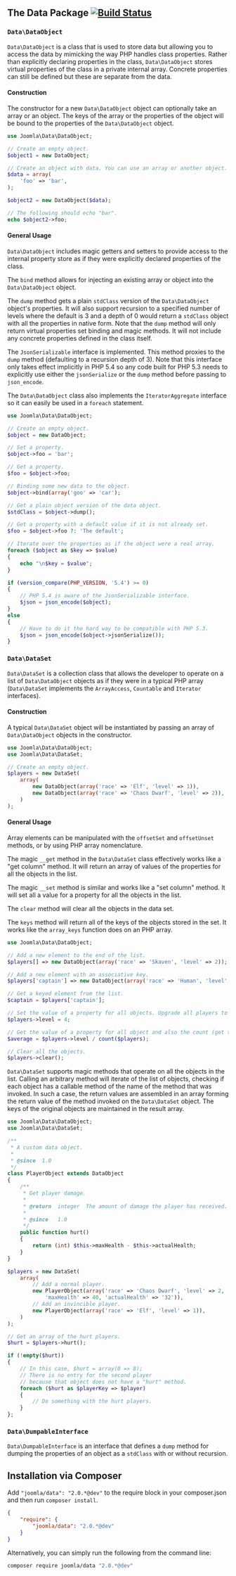 ## The Data Package [![Build Status](https://travis-ci.org/joomla-framework/data.png?branch=master)](https://travis-ci.org/joomla-framework/data)

### `Data\DataObject`

`Data\DataObject` is a class that is used to store data but allowing you to access the data by mimicking the way PHP handles class properties. Rather than explicitly declaring properties in the class, `Data\DataObject` stores virtual properties of the class in a private internal array. Concrete properties can still be defined but these are separate from the data.

#### Construction

The constructor for a new `Data\DataObject` object can optionally take an array or an object. The keys of the array or the properties of the object will be bound to the properties of the `Data\DataObject` object.

```php
use Joomla\Data\DataObject;

// Create an empty object.
$object1 = new DataObject;

// Create an object with data. You can use an array or another object.
$data = array(
    'foo' => 'bar',
);

$object2 = new DataObject($data);

// The following should echo "bar".
echo $object2->foo;
```

#### General Usage

`Data\DataObject` includes magic getters and setters to provide access to the internal property store as if they were explicitly declared properties of the class.

The `bind` method allows for injecting an existing array or object into the `Data\DataObject` object.

The `dump` method gets a plain `stdClass` version of the `Data\DataObject` object's properties. It will also support recursion to a specified number of levels where the default is 3 and a depth of 0 would return a `stdClass` object with all the properties in native form. Note that the `dump` method will only return virtual properties set binding and magic methods. It will not include any concrete properties defined in the class itself.

The `JsonSerializable` interface is implemented. This method proxies to the `dump` method (defaulting to a recursion depth of 3). Note that this interface only takes effect implicitly in PHP 5.4 so any code built for PHP 5.3 needs to explicitly use either the `jsonSerialize` or the `dump` method before passing to `json_encode`.

The `Data\DataObject` class also implements the `IteratorAggregate` interface so it can easily be used in a `foreach` statement.

```php
use Joomla\Data\DataObject;

// Create an empty object.
$object = new DataObject;

// Set a property.
$object->foo = 'bar';

// Get a property.
$foo = $object->foo;

// Binding some new data to the object.
$object->bind(array('goo' => 'car');

// Get a plain object version of the data object.
$stdClass = $object->dump();

// Get a property with a default value if it is not already set.
$foo = $object->foo ?: 'The default';

// Iterate over the properties as if the object were a real array.
foreach ($object as $key => $value)
{
    echo "\n$key = $value";
}

if (version_compare(PHP_VERSION, '5.4') >= 0)
{
	// PHP 5.4 is aware of the JsonSerializable interface.
	$json = json_encode($object);
}
else
{
	// Have to do it the hard way to be compatible with PHP 5.3.
	$json = json_encode($object->jsonSerialize());
}
```

### `Data\DataSet`

`Data\DataSet` is a collection class that allows the developer to operate on a list of `Data\DataObject` objects as if they were in a typical PHP array (`Data\DataSet` implements the `ArrayAccess`, `Countable` and `Iterator` interfaces).

#### Construction

A typical `Data\DataSet` object will be instantiated by passing an array of `Data\DataObject` objects in the constructor.

```php
use Joomla\Data\DataObject;
use Joomla\Data\DataSet;

// Create an empty object.
$players = new DataSet(
    array(
        new DataObject(array('race' => 'Elf', 'level' => 1)),
        new DataObject(array('race' => 'Chaos Dwarf', 'level' => 2)),
    )
);
```

#### General Usage

Array elements can be manipulated with the `offsetSet` and `offsetUnset` methods, or by using PHP array nomenclature.

The magic `__get` method in the `Data\DataSet` class effectively works like a "get column" method. It will return an array of values of the properties for all the objects in the list.

The magic `__set` method is similar and works like a "set column" method. It will set all a value for a property for all the objects in the list.

The `clear` method will clear all the objects in the data set.

The `keys` method will return all of the keys of the objects stored in the set. It works like the `array_keys` function does on an PHP array.

```php
use Joomla\Data\DataObject;

// Add a new element to the end of the list.
$players[] => new DataObject(array('race' => 'Skaven', 'level' => 2));

// Add a new element with an associative key.
$players['captain'] => new DataObject(array('race' => 'Human', 'level' => 3));

// Get a keyed element from the list.
$captain = $players['captain'];

// Set the value of a property for all objects. Upgrade all players to level 4.
$players->level = 4;

// Get the value of a property for all object and also the count (get the average level).
$average = $players->level / count($players);

// Clear all the objects.
$players->clear();
```

`Data\DataSet` supports magic methods that operate on all the objects in the list. Calling an arbitrary method will iterate of the list of objects, checking if each object has a callable method of the name of the method that was invoked. In such a case, the return values are assembled in an array forming the return value of the method invoked on the `Data\DataSet` object. The keys of the original objects are maintained in the result array.

```php
use Joomla\Data\DataObject;
use Joomla\Data\DataSet;

/**
 * A custom data object.
 *
 * @since  1.0
 */
class PlayerObject extends DataObject
{
    /**
     * Get player damage.
     *
     * @return  integer  The amount of damage the player has received.
     *
     * @since   1.0
     */
    public function hurt()
    {
        return (int) $this->maxHealth - $this->actualHealth;
    }
}

$players = new DataSet(
    array(
        // Add a normal player.
        new PlayerObject(array('race' => 'Chaos Dwarf', 'level' => 2,
        	'maxHealth' => 40, 'actualHealth' => '32')),
        // Add an invincible player.
        new PlayerObject(array('race' => 'Elf', 'level' => 1)),
    )
);

// Get an array of the hurt players.
$hurt = $players->hurt();

if (!empty($hurt))
{
    // In this case, $hurt = array(0 => 8);
    // There is no entry for the second player
    // because that object does not have a "hurt" method.
    foreach ($hurt as $playerKey => $player)
    {
        // Do something with the hurt players.
    }
};
```

### `Data\DumpableInterface`

`Data\DumpableInterface` is an interface that defines a `dump` method for dumping the properties of an object as a `stdClass` with or without recursion.

## Installation via Composer

Add `"joomla/data": "2.0.*@dev"` to the require block in your composer.json and then run `composer install`.

```json
{
	"require": {
		"joomla/data": "2.0.*@dev"
	}
}
```

Alternatively, you can simply run the following from the command line:

```sh
composer require joomla/data "2.0.*@dev"
```

